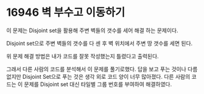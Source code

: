 # 16946 벽 부수고 이동하기

이 문제는 Disjoint set을 활용해 주변 벽들의 갯수를 세어 해결 하는 문제이다.

Disjoint set으로 주변 벽들의 갯수를 다 센 후 벽 위치에서 주변 땅 갯수를 세면 된다.

위 문제 해결 방법은 내가 코드를 잘못 작성했는지 틀렸다고 출력된다.

그래서 다른 사람의 코드를 분석해서 이 문제를 풀기로했다.
답을 보고 푸는 것이나 다름 없지만 Disjoint Set으로 푸는 것은 생각 외로 코드 양이 너무 많아졌다.
다른 사람의 코드는 이 문제를 Disjoint set 대신 타일별 그룹 번호를 부여하여 해결하였다.